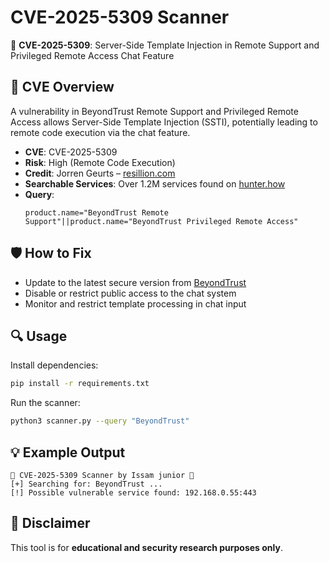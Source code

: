 # CVE-2025-5309 Scanner

🚨 **CVE-2025-5309**: Server-Side Template Injection in Remote Support and Privileged Remote Access Chat Feature

## 📰 CVE Overview
A vulnerability in BeyondTrust Remote Support and Privileged Remote Access allows Server-Side Template Injection (SSTI), potentially leading to remote code execution via the chat feature.

- **CVE**: CVE-2025-5309
- **Risk**: High (Remote Code Execution)
- **Credit**: Jorren Geurts – [resillion.com](https://resillion.com/latest-news/be)
- **Searchable Services**: Over 1.2M services found on [hunter.how](https://hunter.how/list?searchVal=BeyondTrust)
- **Query**:
  ```
  product.name="BeyondTrust Remote Support"||product.name="BeyondTrust Privileged Remote Access"
  ```

## 🛡️ How to Fix
- Update to the latest secure version from [BeyondTrust](https://beyondtrust.com/trust-center/security-advisories)
- Disable or restrict public access to the chat system
- Monitor and restrict template processing in chat input

## 🔍 Usage

Install dependencies:

```bash
pip install -r requirements.txt
```

Run the scanner:

```bash
python3 scanner.py --query "BeyondTrust"
```

## 💡 Example Output

```
🚨 CVE-2025-5309 Scanner by Issam junior 🚨
[+] Searching for: BeyondTrust ...
[!] Possible vulnerable service found: 192.168.0.55:443
```

## 📌 Disclaimer
This tool is for **educational and security research purposes only**.
